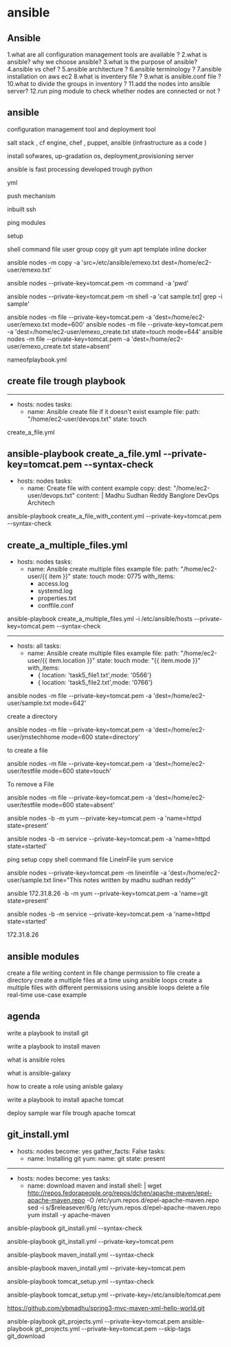 # ansible

Ansible
-------
1.what are all configuration management tools are available ?
2.what is ansible? why we choose ansible?
3.what is the purpose of ansible?
4.ansible vs chef ?
5.ansible architecture ?
6.ansible terminology ?
7.ansible installation  on aws ec2 
8.what is inventery file ?
9.what is ansible.conf file ?
10.what to divide the groups in inventory ?
11.add the nodes into ansible server?
12.run ping module to check whether nodes are connected or not ?

ansible
-------

configuration management tool and deployment tool

salt stack , cf engine, chef , puppet, ansible (infrastructure as a code )


install sofwares, up-gradation os, deployment,provisioning server

ansible is fast processing developed trough python 

yml

push mechanism 

inbuilt ssh 


ping modules

setup

shell
command
file
user
group
copy
git
yum
apt
template
inline
docker

ansible  nodes  -m copy  -a 'src=/etc/ansible/emexo.txt dest=/home/ec2-user/emexo.txt'

ansible nodes --private-key=tomcat.pem -m command -a 'pwd'

ansible nodes --private-key=tomcat.pem -m shell -a 'cat sample.txt| grep -i sample'

ansible nodes -m file --private-key=tomcat.pem -a 'dest=/home/ec2-user/emexo.txt mode=600'
ansible nodes -m file --private-key=tomcat.pem -a 'dest=/home/ec2-user/emexo_create.txt state=touch mode=644'
ansible nodes -m file --private-key=tomcat.pem -a 'dest=/home/ec2-user/emexo_create.txt state=absent'


nameofplaybook.yml

create file trough playbook
---------------------------
---
- hosts: nodes
  tasks:
  - name: Ansible create file if it doesn't exist example
    file:
      path: "/home/ec2-user/devops.txt"
      state: touch

	  
create_a_file.yml
	  
ansible-playbook create_a_file.yml --private-key=tomcat.pem --syntax-check
---
- hosts: nodes
  tasks:
  - name: Create file with content example
    copy:
      dest: "/home/ec2-user/devops.txt"
      content: |
        Madhu Sudhan Reddy
        Banglore
        DevOps Architech
		
ansible-playbook create_a_file_with_content.yml --private-key=tomcat.pem --syntax-check

create_a_multiple_files.yml
---
- hosts: nodes
  tasks:
  - name: Ansible create multiple files example
    file:
      path: "/home/ec2-user/{{ item }}"
      state: touch
      mode: 0775
    with_items:
    - access.log
    - systemd.log
    - properties.txt
    - conffile.conf
	

ansible-playbook create_a_multiple_files.yml -i /etc/ansible/hosts --private-key=tomcat.pem --syntax-check

---
- hosts: all
  tasks:
  - name: Ansible create multiple files example
    file:
      path: "/home/ec2-user/{{ item.location }}"
      state: touch
      mode: "{{ item.mode }}"
    with_items:
    - { location: 'task5_file1.txt',mode: '0566'}
    - { location: 'task5_file2.txt',mode: '0766'}


ansible nodes -m file --private-key=tomcat.pem -a 'dest=/home/ec2-user/sample.txt mode=642'

create a directory

ansible nodes -m file --private-key=tomcat.pem -a 'dest=/home/ec2-user/jmstechhome mode=600 state=directory'

to create a file

ansible nodes -m file --private-key=tomcat.pem -a 'dest=/home/ec2-user/testfile mode=600 state=touch'

To remove a File

ansible nodes -m file --private-key=tomcat.pem -a 'dest=/home/ec2-user/testfile mode=600 state=absent'


ansible nodes -b -m yum --private-key=tomcat.pem  -a 'name=httpd state=present'


ansible nodes -b -m service --private-key=tomcat.pem  -a 'name=httpd state=started'


ping
setup
copy
shell
command
file
LineInFile 
yum
service

ansible nodes --private-key=tomcat.pem -m lineinfile -a 'dest=/home/ec2-user/sample.txt  line="This notes written by madhu sudhan reddy"'


ansible 172.31.8.26 -b -m yum --private-key=tomcat.pem  -a 'name=git state=present'

ansible nodes -b -m service --private-key=tomcat.pem  -a 'name=httpd state=started'


172.31.8.26

ansible modules
--------------
create a file
writing content in file
change permission to file
create a directory
create a multiple files at a time using ansible loops
create a multiple files with different permissions using ansible loops
delete a file
real-time use-case example

agenda
-------
write a playbook to install git 

write a playbook to install maven

what is ansible roles

what is ansible-galaxy

how to create a role using anisble galaxy

write a playbook to install apache tomcat

deploy sample war file trough apache tomcat


git_install.yml
---
- hosts: nodes
  become: yes
  gather_facts: False
  tasks:	
    - name: Installing git
      yum:
        name: git
        state: present
---
- hosts: nodes
  become: yes
  tasks:
    - name: download maven and install
      shell: |
        wget http://repos.fedorapeople.org/repos/dchen/apache-maven/epel-apache-maven.repo -O /etc/yum.repos.d/epel-apache-maven.repo
        sed -i s/\$releasever/6/g /etc/yum.repos.d/epel-apache-maven.repo
        yum install -y apache-maven




ansible-playbook git_install.yml --syntax-check

ansible-playbook git_install.yml --private-key=tomcat.pem

ansible-playbook maven_install.yml --syntax-check

ansible-playbook maven_install.yml --private-key=tomcat.pem

ansible-playbook tomcat_setup.yml --syntax-check

ansible-playbook tomcat_setup.yml --private-key=/etc/ansible/tomcat.pem

https://github.com/ybmadhu/spring3-mvc-maven-xml-hello-world.git

ansible-playbook git_projects.yml --private-key=tomcat.pem
ansible-playbook git_projects.yml --private-key=tomcat.pem --skip-tags git_download
